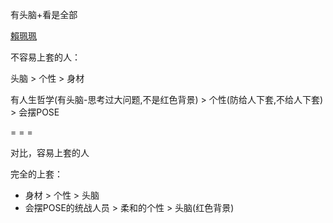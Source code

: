 
有头脑+看是全部

[賴珮珮](http://www.fhm.com.tw/article?id=21254)

不容易上套的人：

头脑 > 个性 > 身材

有人生哲学(有头脑-思考过大问题,不是红色背景) > 个性(防给人下套,不给人下套) > 会摆POSE



= = =

对比，容易上套的人

完全的上套：
- 身材 > 个性 > 头脑
- 会摆POSE的统战人员 > 柔和的个性 > 头脑(红色背景)
